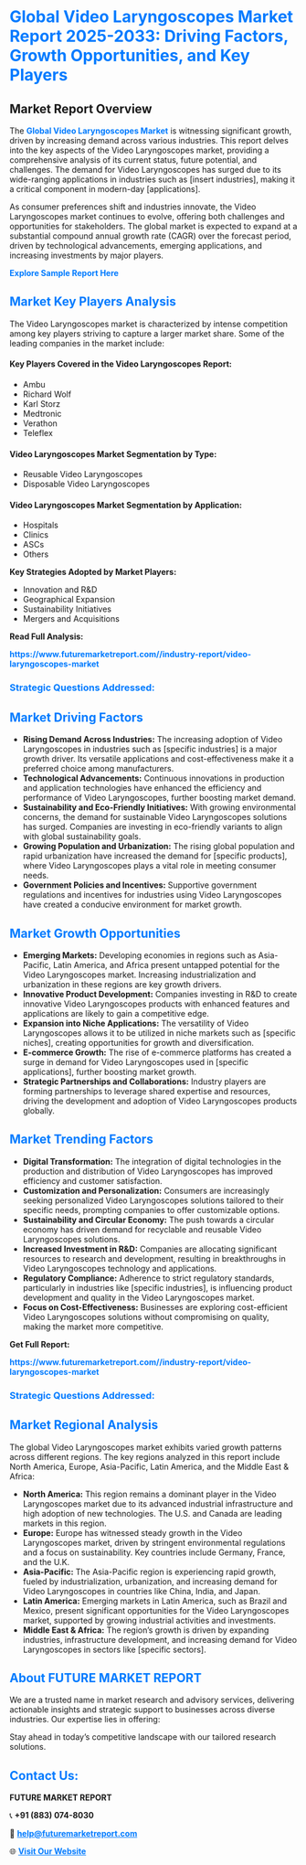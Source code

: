 <h1 style="color: #007BFF;">Global Video Laryngoscopes Market Report 2025-2033: Driving Factors, Growth Opportunities, and Key Players</h1>

<section id="overview">
<h2>Market Report Overview</h2>
<p>The <a href="https://www.futuremarketreport.com//industry-report/video-laryngoscopes-market" style="color: #007BFF; text-decoration: none;"><strong>Global Video Laryngoscopes Market</strong></a> is witnessing significant growth, driven by increasing demand across various industries. This report delves into the key aspects of the Video Laryngoscopes market, providing a comprehensive analysis of its current status, future potential, and challenges. The demand for Video Laryngoscopes has surged due to its wide-ranging applications in industries such as [insert industries], making it a critical component in modern-day [applications].</p>
<p>As consumer preferences shift and industries innovate, the Video Laryngoscopes market continues to evolve, offering both challenges and opportunities for stakeholders. The global market is expected to expand at a substantial compound annual growth rate (CAGR) over the forecast period, driven by technological advancements, emerging applications, and increasing investments by major players.</p>
</section>

<section id="overview">
<p><a href="https://www.futuremarketreport.com//request-sample/reportId=82773" style="color: #007BFF; text-decoration: none;"><strong>Explore Sample Report Here</strong></a></p>
</section>

<section id="key-players">
<h2 style="color: #007BFF;">Market Key Players Analysis</h2>
<p>The Video Laryngoscopes market is characterized by intense competition among key players striving to capture a larger market share. Some of the leading companies in the market include:</p>
<h4>Key Players Covered in the Video Laryngoscopes Report:</h4>
<ul><li>Ambu</li><li>Richard Wolf</li><li>Karl Storz</li><li>Medtronic</li><li>Verathon</li><li>Teleflex</li></ul>
<h4>Video Laryngoscopes Market Segmentation by Type:</h4>
<ul><li>Reusable Video Laryngoscopes</li><li>Disposable Video Laryngoscopes</li></ul>

<h4>Video Laryngoscopes Market Segmentation by Application:</h4>
<ul><li>Hospitals</li><li>Clinics</li><li>ASCs</li><li>Others</li></ul>
<p><strong>Key Strategies Adopted by Market Players:</strong></p>
<ul>
<li>Innovation and R&D</li>
<li>Geographical Expansion</li>
<li>Sustainability Initiatives</li>
<li>Mergers and Acquisitions</li>
</ul>
</section>

<section>
<p><strong>Read Full Analysis: </strong></p><a href="https://www.futuremarketreport.com//industry-report/video-laryngoscopes-market" style="color: #007BFF; text-decoration: none;"><strong>https://www.futuremarketreport.com//industry-report/video-laryngoscopes-market</strong></a>
<h3 style="color: #007BFF;">Strategic Questions Addressed:</h3>
</section>

<section id="driving-factors">
<h2 style="color: #007BFF;">Market Driving Factors</h2>
<ul>
<li><strong>Rising Demand Across Industries:</strong> The increasing adoption of Video Laryngoscopes in industries such as [specific industries] is a major growth driver. Its versatile applications and cost-effectiveness make it a preferred choice among manufacturers.</li>
<li><strong>Technological Advancements:</strong> Continuous innovations in production and application technologies have enhanced the efficiency and performance of Video Laryngoscopes, further boosting market demand.</li>
<li><strong>Sustainability and Eco-Friendly Initiatives:</strong> With growing environmental concerns, the demand for sustainable Video Laryngoscopes solutions has surged. Companies are investing in eco-friendly variants to align with global sustainability goals.</li>
<li><strong>Growing Population and Urbanization:</strong> The rising global population and rapid urbanization have increased the demand for [specific products], where Video Laryngoscopes plays a vital role in meeting consumer needs.</li>
<li><strong>Government Policies and Incentives:</strong> Supportive government regulations and incentives for industries using Video Laryngoscopes have created a conducive environment for market growth.</li>
</ul>
</section>

<section id="growth-opportunities">
<h2 style="color: #007BFF;">Market Growth Opportunities</h2>
<ul>
<li><strong>Emerging Markets:</strong> Developing economies in regions such as Asia-Pacific, Latin America, and Africa present untapped potential for the Video Laryngoscopes market. Increasing industrialization and urbanization in these regions are key growth drivers.</li>
<li><strong>Innovative Product Development:</strong> Companies investing in R&D to create innovative Video Laryngoscopes products with enhanced features and applications are likely to gain a competitive edge.</li>
<li><strong>Expansion into Niche Applications:</strong> The versatility of Video Laryngoscopes allows it to be utilized in niche markets such as [specific niches], creating opportunities for growth and diversification.</li>
<li><strong>E-commerce Growth:</strong> The rise of e-commerce platforms has created a surge in demand for Video Laryngoscopes used in [specific applications], further boosting market growth.</li>
<li><strong>Strategic Partnerships and Collaborations:</strong> Industry players are forming partnerships to leverage shared expertise and resources, driving the development and adoption of Video Laryngoscopes products globally.</li>
</ul>
</section>

<section id="trending-factors">
<h2 style="color: #007BFF;">Market Trending Factors</h2>
<ul>
<li><strong>Digital Transformation:</strong> The integration of digital technologies in the production and distribution of Video Laryngoscopes has improved efficiency and customer satisfaction.</li>
<li><strong>Customization and Personalization:</strong> Consumers are increasingly seeking personalized Video Laryngoscopes solutions tailored to their specific needs, prompting companies to offer customizable options.</li>
<li><strong>Sustainability and Circular Economy:</strong> The push towards a circular economy has driven demand for recyclable and reusable Video Laryngoscopes solutions.</li>
<li><strong>Increased Investment in R&D:</strong> Companies are allocating significant resources to research and development, resulting in breakthroughs in Video Laryngoscopes technology and applications.</li>
<li><strong>Regulatory Compliance:</strong> Adherence to strict regulatory standards, particularly in industries like [specific industries], is influencing product development and quality in the Video Laryngoscopes market.</li>
<li><strong>Focus on Cost-Effectiveness:</strong> Businesses are exploring cost-efficient Video Laryngoscopes solutions without compromising on quality, making the market more competitive.</li>
</ul>
</section>

<section>
<p><strong>Get Full Report: </strong></p><a href="https://www.futuremarketreport.com//industry-report/video-laryngoscopes-market" style="color: #007BFF; text-decoration: none;"><strong>https://www.futuremarketreport.com//industry-report/video-laryngoscopes-market</strong></a>
<h3 style="color: #007BFF;">Strategic Questions Addressed:</h3>
</section>


<section id="regional-analysis">
<h2 style="color: #007BFF;">Market Regional Analysis</h2>
<p>The global Video Laryngoscopes market exhibits varied growth patterns across different regions. The key regions analyzed in this report include North America, Europe, Asia-Pacific, Latin America, and the Middle East & Africa:</p>
<ul>
<li><strong>North America:</strong> This region remains a dominant player in the Video Laryngoscopes market due to its advanced industrial infrastructure and high adoption of new technologies. The U.S. and Canada are leading markets in this region.</li>
<li><strong>Europe:</strong> Europe has witnessed steady growth in the Video Laryngoscopes market, driven by stringent environmental regulations and a focus on sustainability. Key countries include Germany, France, and the U.K.</li>
<li><strong>Asia-Pacific:</strong> The Asia-Pacific region is experiencing rapid growth, fueled by industrialization, urbanization, and increasing demand for Video Laryngoscopes in countries like China, India, and Japan.</li>
<li><strong>Latin America:</strong> Emerging markets in Latin America, such as Brazil and Mexico, present significant opportunities for the Video Laryngoscopes market, supported by growing industrial activities and investments.</li>
<li><strong>Middle East & Africa:</strong> The region’s growth is driven by expanding industries, infrastructure development, and increasing demand for Video Laryngoscopes in sectors like [specific sectors].</li>
</ul>
</section>

<footer>
<h2 style="color: #007BFF;">About FUTURE MARKET REPORT</h2>
<p>We are a trusted name in market research and advisory services, delivering actionable insights and strategic support to businesses across diverse industries. Our expertise lies in offering:</p>

<p>Stay ahead in today’s competitive landscape with our tailored research solutions.</p>

<h2 style="color: #007BFF;">Contact Us:</h2>
<p><strong>FUTURE MARKET REPORT</strong></p>
<p>📞 <strong>+91 (883) 074-8030</strong></p>
<p>📧 <strong><a href="mailto:help@futuremarketreport.com" style="color: #007BFF;">help@futuremarketreport.com</a></strong></p>
<p>🌐 <strong><a href="https://www.futuremarketreport.com/" style="color: #007BFF;">Visit Our Website</a></strong></p>
</footer>